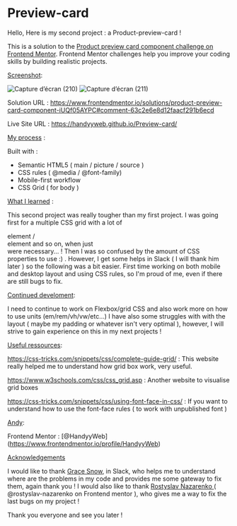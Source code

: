 # Preview-card
Hello, Here is my second project : a Product-preview-card ! 

This is a solution to the [Product preview card component challenge on Frontend Mentor](https://www.frontendmentor.io/challenges/product-preview-card-component-GO7UmttRfa). Frontend Mentor challenges help you improve your coding skills by building realistic projects. 

<ins>Screenshot</ins>:

![Capture d’écran (210)](https://user-images.githubusercontent.com/121683423/212462948-4d411b2b-c96f-4427-9e50-3d6e79c4446f.png)
![Capture d’écran (211)](https://user-images.githubusercontent.com/121683423/212462953-a948a6c2-917f-40e7-9467-aabf4d3bbfbb.png)

Solution URL : https://www.frontendmentor.io/solutions/product-preview-card-component-iUQf05AYPC#comment-63c2e6e8d12faacf291b6ecd

Live Site URL : https://handyyweb.github.io/Preview-card/

<ins>My process</ins> :

Built with :

- Semantic HTML5 ( main / picture / source )
- CSS rules ( @media / @font-family)
- Mobile-first workflow
- CSS Grid ( for body )

<ins>What I learned</ins> : 

This second project was really tougher than my first project.
I was going first for a multiple CSS grid with a lot of <article> element / <section> element  and so on, when just <div>  were necessary... ! Then I was so confused by the amount of CSS properties to use :) .
However, I get some helps in Slack ( I will thank him later ) so the following was a bit easier.
First time working on both mobile and desktop layout and using CSS rules, so I'm proud of me, even if there are still bugs to fix.
  
<ins>Continued develoment</ins>:

I need to continue to work on Flexbox/grid CSS and also work more on how to use units (em/rem/vh/vw/etc...)
I have also some struggles with with the layout ( maybe my padding or whatever isn't very optimal ), however, I will strive to gain experience on this in my next projects !
  
<ins>Useful ressources</ins>:
  
https://css-tricks.com/snippets/css/complete-guide-grid/ : This website really helped me to understand how grid box work, very useful.

https://www.w3schools.com/css/css_grid.asp : Another website to visualise grid boxes
  
https://css-tricks.com/snippets/css/using-font-face-in-css/ : If you want to understand how to use the font-face rules ( to work with unpublished font )
  
<ins>Andy</ins>:
  
Frontend Mentor : [@HandyyWeb] (https://www.frontendmentor.io/profile/HandyyWeb)
  
<ins>Acknowledgements</ins>

I would like to thank <ins>Grace Snow</ins>, in Slack, who helps me to understand where are the problems in my code and provides me some gateway to fix them, again thank you !
I would also like to thank <ins> Rostyslav Nazarenko </ins> ( @rostyslav-nazarenko on Frontend mentor ), who gives me a way to fix the last bugs on my project !
  
Thank you everyone and see you later !
  
